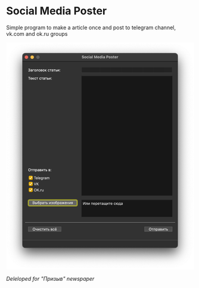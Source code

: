 # Social Media Poster
Simple program to make a article once and post to telegram channel, vk.com and ok.ru groups

![UI](https://github.com/scrooffy/SocialMediaPoster/blob/main/images/screenshot.png)

*Deleloped for "Призыв" newspaper*